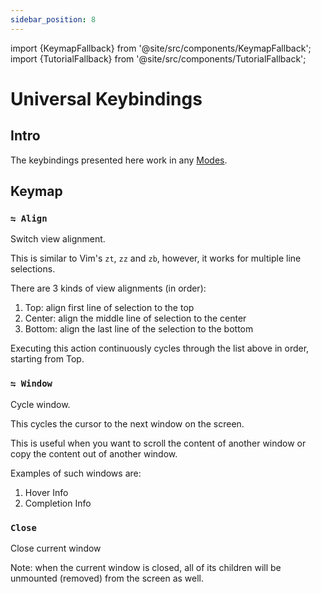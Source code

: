 ```yaml
---
sidebar_position: 8
---
```


import {KeymapFallback} from '@site/src/components/KeymapFallback';
import {TutorialFallback} from '@site/src/components/TutorialFallback';

# Universal Keybindings

## Intro

The keybindings presented here work in any [Modes](./modes.md).

## Keymap

<KeymapFallback filename="Universal Keymap"/>

### `⇋ Align`

Switch view alignment.

This is similar to Vim's `zt`, `zz` and `zb`, however, it works for multiple line selections.

There are 3 kinds of view alignments (in order):

1. Top: align first line of selection to the top
1. Center: align the middle line of selection to the center
1. Bottom: align the last line of the selection to the bottom

Executing this action continuously cycles through the list above in order, starting from Top.

<TutorialFallback filename="align-view"/>

### `⇋ Window`

Cycle window.

This cycles the cursor to the next window on the screen.

This is useful when you want to scroll the content of another window or copy the content out of another window.

Examples of such windows are:

1. Hover Info
2. Completion Info

### `Close`

Close current window

Note: when the current window is closed, all of its children will be unmounted (removed) from the screen as well.
